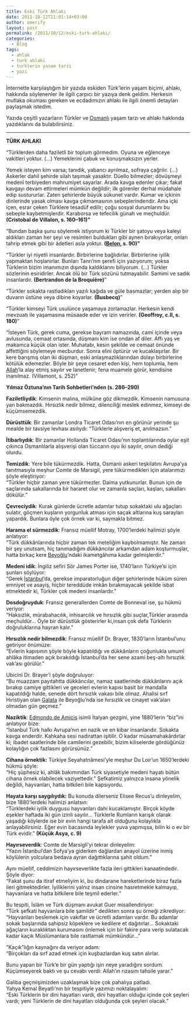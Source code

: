 ```yaml
---
title: Eski Türk Ahlakı
date: 2011-10-12T21:01:14+03:00
author: omerify
layout: post
permalink: /2011/10/12/eski-turk-ahlaki/
categories:
  - Blog
tags:
  - ahlak
  - turk ahlaki
  - turklerin yasam tarzi
  - yazi
---
```


İnternette karşılaştığım bir yazıda eskiden Türk’lerin yaşam biçimi, ahlakı, hakkında söylenenler ile ilgili çarpıcı bir yazıya denk geldim. Herkesin mutlaka okuması gereken ve ecdadımızın ahlakı ile ilgili önemli detayları paylaşmak istedim.

Yazıda çeşitli yazarların Türkler ve <a href="http://en.wikipedia.org/wiki/Ottoman_Empire" target="_blank" rel="noreferrer noopener nofollow" title="Ottoman Empire">Osmanlı</a> yaşam tarzı ve ahlakı hakkında yazdıklarını da bulabilirsiniz.

<hr />

**TÜRK AHLAKI**

“Türklerden daha faziletli bir toplum görmedim. Oyuna ve eğlenceye vakitleri yoktur. (…) Yemeklerini çabuk ve konuşmaksızın yerler.

Yemek isteyen kim varsa; tanıdık, yabancı ayrılmaz, sofraya çağrılır. (…) Askerler dahil şehirde silah taşımak yasaktır. Düello bilmezler; dövüşmeyi medenî terbiyeden mahrumiyet sayarlar. Arada kavga edenler çıkar; fakat kavgayı devam ettirmeleri mümkün değildir; ilk görenler derhal müdahale edip sustururlar. Zaten şehirlerde büyük sükunet vardır. Kumar ve içkinin dinlerinde yasak olması kavga çıkmamasının sebeplerindendir. Ama içki içen, esrar çeken Türklere tesadüf edilir; çoğu sosyal durumlarını bu sebeple kaybetmişlerdir. Karaborsa ve tefecilik günah ve meçhuldür. **(Cristobal de Villalon, s. 160–161)”**

“Bundan başka şunu söylemek istiyorum ki Türkler bir şatoyu veya kaleyi aldıkları zaman her şeyi ve resimleri buldukları gibi aynen bırakıyorlar, onları tahrip etmek gibi bir âdetleri asla yoktur. **(**<a href="http://en.wikipedia.org/wiki/Pierre_Belon" target="_blank" rel="noreferrer noopener nofollow" title="Pierre Belon"><strong>Belon</strong></a>**, s. 90)”**

“Türkler iyi niyetli insanlardır. Birbirlerine bağlıdırlar. Birbirlerine iyilik yapmaktan hoşlanırlar. Bunları Tanrı’nın şerefi için yazıyorum; yoksa Türklerin bizim imanımızın dışında kaldıklarını biliyorum. (…) Türkler sözlerinin esiridirler. Ancak ölü bir Türk sözünü tutmayabilir. Samimi ve sadık insanlardır. **(Bertrandon de la Broquière)**”

“Türkler sokakta rastladıkları yazılı kağıda ve güle basmazlar; yerden alıp bir duvarın üstüne veya dibine koyarlar. **(Busbecq)**”

“Türkler kimseyi Türk usulünce yaşamaya zorlamazlar. Herkesin kendi mevzuatı ile yaşamasına müsaade eder ve izin verirler. **(Geoffroy, c.II, s. 180)**”

“İsteyen Türk, gerek cuma, gerekse bayram namazında, cami içinde veya avlusunda, cemaat ortasında, düşmanı kim ise ondan af diler. Affı yaş ve makamca küçük olan ister. Muhatabı, kesin şekilde ve cemaat önünde affettiğini söylemeye mecburdur. Sonra elini öptürür ve kucaklaşırlar. Bir kere barışmış olan iki düşman, eski anlaşmazlıklarından dolayı birbirlerine kötülük edemezler. Böyle bir şeye cesaret eden kişi, hem toplumla, hem <a href="http://en.wikipedia.org/wiki/Allah" target="_blank" rel="noreferrer noopener nofollow" title="Allah">Allah</a>’la alay etmiş sayılır ve lanetlenir; fena muamele görür, kendisine inanılmaz. (Villamont, s. 252)”

**Yılmaz Öztuna’nın Tarih Sohbetleri’nden (s. 286–290)**

**Faziletliydik**: Kimsenin malına, mülküne göz dikmezdik. Kimsenin namusuna yan bakmazdık. Hırsızlık nedir bilmez, dilenciliği meslek edinmez, kimseyi de küçümsemezdik.

**Dürüsttük**: Bir zamanlar Londra Ticaret Odası’nın en görünür yerinde şu mealde bir tavsiye levhası asılıydı: “Türklerle alışveriş et, anılmazsın.”

**İtibarlıydık**: Bir zamanlar Hollanda Ticaret Odası’nın toplantılarında oylar eşit çıkınca Osmanlılarla alışverişi olan tüccarın oyu iki sayılır, onun dediği olurdu.

**Temizdik**: Yere bile tükürmezdik. Hatta, Osmanlı askeri teşkilatını Avrupa’ya tanıtmasıyla meşhur Comte de Marsigil, yere tükürmedikleri için atalarımızı şöyle eleştiriyor:  
“Türkler hiçbir zaman yere tükürmezler. Daima yutkunurlar. Bunun için de saçlarında sakallarında bir hararet olur ve zamanla saçları, kaşları, sakalları dökülür.”

**Çevreciydik**: Kurak günlerde ücretle adamlar tutup sokaktaki ulu ağaçları sulatır, göçmen kuşların yorgunluk atması için saçak altlarına kuş sarayları yapardık. Bunlara öyle çok örnek var ki, saymakla bitmez.

**Harama el sürmezdik**: Fransız müellif Motray, 1700&#8217;lerdeki halimizi şöyle anlatıyor:  
“Türk dükkânlarında hiçbir zaman tek meteliğim kaybolmamıştır. Ne zaman bir şey unutsam, hiç tanımadığım dükkâncılar arkamdan adam koşturmuşlar, hatta birkaç kere <a href="http://maps.google.com/maps?ll=1.0,1.0&spn=0.1,0.1&q=1.0,1.0%20%28Beyo%C4%9Flu%29&t=h" target="_blank" rel="noreferrer noopener nofollow" title="Beyoğlu">Beyoğlu</a>’ndaki ikametgâhıma kadar gelmişlerdir.”

**Medeni idik**: İngiliz sefiri Sör James Porter ise, 1740&#8217;ların Türkiye’si için şunları söylüyor:  
“Gerek <a href="http://maps.google.com/maps?ll=41.0166666667,28.9666666667&spn=0.1,0.1&q=41.0166666667,28.9666666667%20%28Istanbul%29&t=h" target="_blank" rel="noreferrer noopener nofollow" title="Istanbul">İstanbul</a>’da, gerekse imparatorluğun diğer şehirlerinde hüküm süren emniyet ve asayiş, hiçbir tereddüde imkân bırakmayacak şekilde isbat etmektedir ki, Türkler çok medeni insanlardır.”

**Dosdoğruyduk**: Fransız generallerden Comte de Bonneval ise, şu hükmü veriyor:  
“Haksızlık, mürabahacılık, inhisarcılık ve hırsızlık gibi suçlar,Türkler arasında meçhuldür… Öyle bir dürüstlük gösterirler ki,insan çok defa Türklerin doğruluklarına hayran kalır.”

**Hırsızlık nedir bilmezdik**: Fransız müellif Dr. Brayer, 1830&#8217;ların İstanbul’unu getiriyor önümüze:  
“Evlerin kapısının şöyle böyle kapatıldığı ve dükkânların çoğunlukla umumî ahlâka itimaden açık bırakıldığı İstanbul’da her sene azami beş-altı hırsızlık vak’ası görülür.”

Ubicini Dr. Brayer’i şöyle doğruluyor:  
“Bu muazzam payıtahtta dükkâncılar, namaz saatlerinde dükkânlarını açık bırakıp camiye gittikleri ve geceleri evlerin kapısı basit bir mandalla kapatıldığı halde, senede dört hırsızlık vakası bile olmaz. Ahalisi sırf Hıristiyan olan <a href="http://maps.google.com/maps?ll=41.0227777778,28.9736111111&spn=0.1,0.1&q=41.0227777778,28.9736111111%20%28Galata%29&t=h" target="_blank" rel="noreferrer noopener nofollow" title="Galata">Galata</a> ile Beyoğlu’nda ise hırsızlık ve cinayet vak’aları olmadan gün geçmez.”

**Naziktik**: <a href="http://en.wikipedia.org/wiki/Edmondo_De_Amicis" target="_blank" rel="noreferrer noopener nofollow" title="Edmondo De Amicis">Edmondo de Amicis</a> isimli İtalyan gezgini, yine 1880&#8217;lerin “biz”ini anlatıyor bize:  
“İstanbul Türk halkı Avrupa’nın en nazik ve en kibar insanlarıdır. Sokakta kavga enderdir. Kahkaha sesi nadirattan işitilir. O kadar müsamahakârdırlar ki; ibadet saatlerinde bile camilerini gezebilir, bizim kiliselerde gördüğünüz kolaylığın çok fazlasını görürsünüz.”

**Cihana örnektik:** Türkiye Seyahatnâmesi’yle meşhur Du Loir’un 1650&#8217;lerdeki hükmü şöyle:  
“Hiç şüphesiz ki, ahlâk bakımından Türk siyasetiyle medeni hayatı bütün cihana örnek olabilecek vaziyettedir.” Şefkatimiz yalnızca insana yönelik değildi, hayvanları, hatta bitkileri bile kapsıyordu.

**Hayata karşı saygılıydık:** Bu konuda dilerseniz Elisee Recus’u dinleyelim, bize 1880&#8217;lerdeki halimizi anlatsın:  
“Türklerdeki iyilik duygusu hayvanları dahi kucaklamıştır. Birçok köyde eşekler haftada iki gün izinli sayılır… Türklerle Rumların karışık olarak yaşadığı köylerde ise bir evin hangi tarafa ait olduğunu kolaylıkla anlayabilirsiniz. Eğer evin bacasında leylekler yuva yapmışsa, bilin ki o ev bir Türk evidir.” **(Küçük Asya, c. 9)**

**Hayırseverdik**: Comte de Marsigli’yi tekrar dinleyelim:  
“Yazın İstanbul’dan Sofya’ya giderken dağlardan anayol üzerine inmiş köylülerin yolculara bedava ayran dağıttıklarına şahit oldum.”

Aynı müellif, ceddimizin hayırseverlikte fazla ileri gittikleri kanaatindedir. Şöyle diyor:  
“Fakat şunu da itiraf etmeliyim ki, bu dindarane hareketlerinde biraz fazla ileri gitmektedirler. İyiliklerini yalnız insan cinsine hasretmekle kalmayıp, hayvanlara ve hatta bitkilere bile teşmil ederler.”

Bu tespiti, İslâm ve Türk düşmanı avukat Guer misallendiriyor:  
“Türk şefkati hayvanlara bile şamildir” dedikten sonra şu örneği zikrediyor:  
“Hayvanları beslemek için vakıflar ve ücretli adamları vardır. Bu adamlar sokak başlarında sahipsiz köpeklere ve kedilere et dağıtırlar… Sokaktaki ağaçların kuraklıktan kurumasını önlemek için bir fakire para verip sulatacak kadar kaçık Müslümanlara bile rastlamak mümkündür…”

“Kaçık”lığın kaynağını da veriyor adam:  
“Birçokları da sırf azad etmek için kuşbazlardan kuş satın alırlar.

Bunu yapan bir Türk’e bir gün yaptığı işin neye yaradığını sordum.  
Küçümseyerek baktı ve şu cevabı verdi: Allah’ın rızasını tahsile yarar.”

Galiba geçmişimizden uzaklaşmak bize çok pahalıya patladı.  
Yahya Kemal Beyatlı’nın bir tespitiyle yazımızı noktalayalım:  
“Eski Türklerin bir dini hayatları vardı, dini hayatları olduğu içinde çok şeyleri vardı; yeni Türklerin de dini hayatları olduğunda çok şeyleri olacak.”